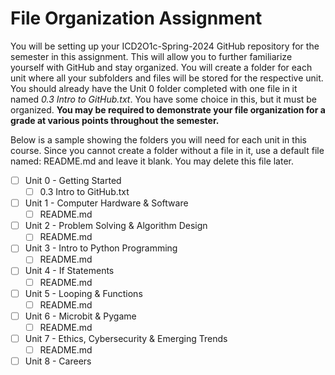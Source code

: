 # File Organization Assignment
You will be setting up your ICD2O1c-Spring-2024 GitHub repository for the semester in this assignment. This will allow you to further familiarize yourself with GitHub and stay organized. You will create a folder for each unit where all your subfolders and files will be stored for the respective unit. You should already have the Unit 0 folder completed with one file in it named *0.3 Intro to GitHub.txt*. You have some choice in this, but it must be organized.
**You may be required to demonstrate your file organization for a grade at various points throughout the semester.**

Below is a sample showing the folders you will need for each unit in this course. Since you cannot create a folder without a file in it, use a default file named: README.md and leave it blank. You may delete this file later.

- [ ] Unit 0 - Getting Started
     - [ ] 0.3 Intro to GitHub.txt
- [ ] Unit 1 - Computer Hardware & Software
     - [ ] README.md
- [ ] Unit 2 - Problem Solving & Algorithm Design
     - [ ] README.md
- [ ] Unit 3 - Intro to Python Programming
     - [ ] README.md
- [ ] Unit 4 - If Statements
     - [ ] README.md
- [ ] Unit 5 - Looping & Functions
     - [ ] README.md
- [ ] Unit 6 - Microbit & Pygame
     - [ ] README.md
- [ ] Unit 7 - Ethics, Cybersecurity & Emerging Trends
     - [ ] README.md
- [ ] Unit 8 - Careers
